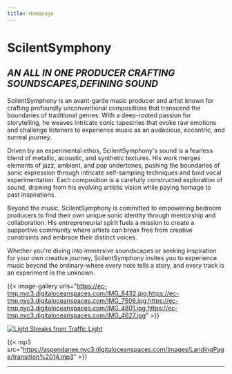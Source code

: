 ```yaml
---
title: Homepage
---
```


# ScilentSymphony

## *AN ALL IN ONE PRODUCER CRAFTING SOUNDSCAPES,DEFINING SOUND*

ScilentSymphony is an avant-garde music producer and artist known for crafting profoundly unconventional compositions that transcend the boundaries of traditional genres. With a deep-rooted passion for storytelling, he weaves intricate sonic tapestries that evoke raw emotions and challenge listeners to experience music as an audacious, eccentric, and surreal journey.

Driven by an experimental ethos, ScilentSymphony's sound is a fearless blend of metallic, acoustic, and synthetic textures. His work merges elements of jazz, ambient, and pop undertones, pushing the boundaries of sonic expression through intricate self-sampling techniques and bold vocal experimentation. Each composition is a carefully constructed exploration of sound, drawing from his evolving artistic vision while paying homage to past inspirations.

Beyond the music, ScilentSymphony is committed to empowering bedroom producers to find their own unique sonic identity through mentorship and collaboration. His entrepreneurial spirit fuels a mission to create a supportive community where artists can break free from creative constraints and embrace their distinct voices.

Whether you're diving into immersive soundscapes or seeking inspiration for your own creative journey, ScilentSymphony invites you to experience music beyond the ordinary-where every note tells a story, and every track is an experiment in the unknown.

{{< image-gallery urls="https://ec-tmp.nyc3.digitaloceanspaces.com/IMG_8432.jpg,https://ec-tmp.nyc3.digitaloceanspaces.com/IMG_7506.jpg,https://ec-tmp.nyc3.digitaloceanspaces.com/IMG_4801.jpg,https://ec-tmp.nyc3.digitaloceanspaces.com/IMG_4627.jpg" >}}

[![Light Streaks from Traffic Light](https://aspendanee.nyc3.digitaloceanspaces.com/Images/LandingPage/IMG_8840%20thumb.webp)](https://aspendanee.nyc3.digitaloceanspaces.com/Images/LandingPage/IMG_8840.png)

{{< mp3 src="https://aspendanee.nyc3.digitaloceanspaces.com/Images/LandingPage/transition%2014.mp3" >}}

<hr />